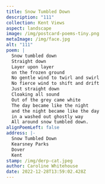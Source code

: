 ```yaml
---
title: Snow Tumbled Down
description: "111"
collection: Kent Views
aspect: landscape
image: /img/postcard-poems-tiny.png
metaImage: /img/face.jpg
alt: "111"
poem: |
  Snow tumbled down 
  Straight down
  Layer upon layer 
  on the frozen ground
  No gentle wind to twirl and swirl
  No fierce wind to shift and drift
  Just straight down
  Cloaking all sound
  Out of the grey came white
  The day became like the night
  and the night became like the day
  in a washed out ghostly way
  All around snow tumbled down.
alignPoemLeft: false
address: |-
  Snow Tumbled Down
  Kearsney Parks
  Dover
  Kent
stamp: /img/derp-cat.jpeg
author: Caroline Whitehouse
date: 2022-12-28T13:59:02.428Z
---
```

